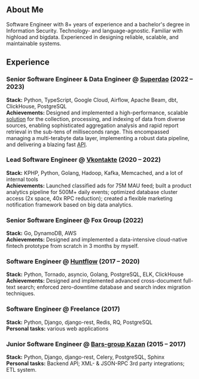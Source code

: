 ## About Me
Software Engineer with 8+ years of experience and a bachelor's degree in Information Security. Technology- and language-agnostic. Familiar with highload and bigdata. Experienced in designing reliable, scalable, and maintainable systems.

## Experience

### Senior Software Engineer & Data Engineer @ [Superdao](https://superdao.co) (2022 – 2023)
**Stack:** Python, TypeScript, Google Cloud, Airflow, Apache Beam, dbt, ClickHouse, PostgreSQL  
**Achievements:** Designed and implemented a high-performance, scalable [solution](https://medium.com/@superdao_team/superdao-2-0-data-platform-ca55355a2dc2) for the collection,
processing, and indexing of data from diverse sources, enabling sophisticated aggregation analysis and rapid report retrieval in the sub-tens of milliseconds range.
This encompassed managing a multi-terabyte data layer, implementing a robust data pipeline, and delivering a blazing fast [API](https://github.com/mullakhmetov/scoring-api).

### Lead Software Engineer @ [Vkontakte](https://vk.com) (2020 – 2022)
**Stack:** KPHP, Python, Golang, Hadoop, Kafka, Memcached, and a lot of internal tools  
**Achievements:** Launched classified ads for 75M MAU feed; built a product analytics pipeline for 500M+ daily events; optimized database cluster access (2x space, 40x RPC reduction); created a flexible marketing notification framework based on big data analytics.

### Senior Software Engineer @ Fox Group (2022)
**Stack:** Go, DynamoDB, AWS  
**Achievements:** Designed and implemented a data-intensive cloud-native fintech prototype from scratch in 3 months by myself.

### Software Engineer @ [Huntflow](https://huntflow.ru) (2017 – 2020)
**Stack:** Python, Tornado, asyncio, Golang, PostgreSQL, ELK, ClickHouse  
**Achievements:** Designed and implemented advanced cross-document full-text search; enforced zero-downtime database and search index migration techniques.

### Software Engineer @ Freelance (2017)
**Stack:** Python, Django, django-rest, Redis, RQ, PostgreSQL  
**Personal tasks:** various web applications

### Junior Software Engineer @ [Bars-group Kazan](https://bars.group) (2015 – 2017)
**Stack:** Python, Django, django-rest, Celery, PostgreSQL, Sphinx  
**Personal tasks:** Backend API; XML- & JSON-RPC 3rd party integrations; ETL system.
